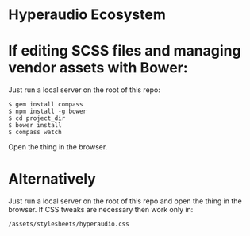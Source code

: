 Hyperaudio Ecosystem
=======

# If editing SCSS files and managing vendor assets with Bower:

Just run a local server on the root of this repo:

    $ gem install compass
    $ npm install -g bower
    $ cd project_dir
    $ bower install
    $ compass watch

Open the thing in the browser.

# Alternatively

Just run a local server on the root of this repo and open the thing in the browser.
If CSS tweaks are necessary then work only in:

    /assets/stylesheets/hyperaudio.css

